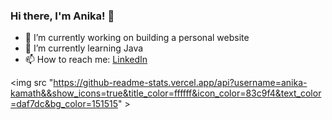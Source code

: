 ### Hi there, I'm Anika! 👋 


- 🔭 I’m currently working on building a personal website
- 🌱 I’m currently learning Java
- 📫 How to reach me: [LinkedIn](linkedin.com/in/anika-kamath)

<img src "https://github-readme-stats.vercel.app/api?username=anika-kamath&&show_icons=true&title_color=ffffff&icon_color=83c9f4&text_color=daf7dc&bg_color=151515" >

